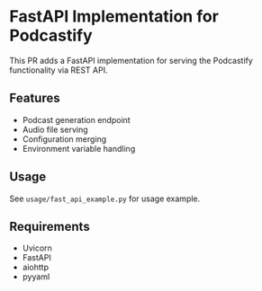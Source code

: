 # FastAPI Implementation for Podcastify

This PR adds a FastAPI implementation for serving the Podcastify functionality via REST API.

## Features
- Podcast generation endpoint
- Audio file serving
- Configuration merging
- Environment variable handling

## Usage
See `usage/fast_api_example.py` for usage example.

## Requirements
- Uvicorn
- FastAPI
- aiohttp
- pyyaml